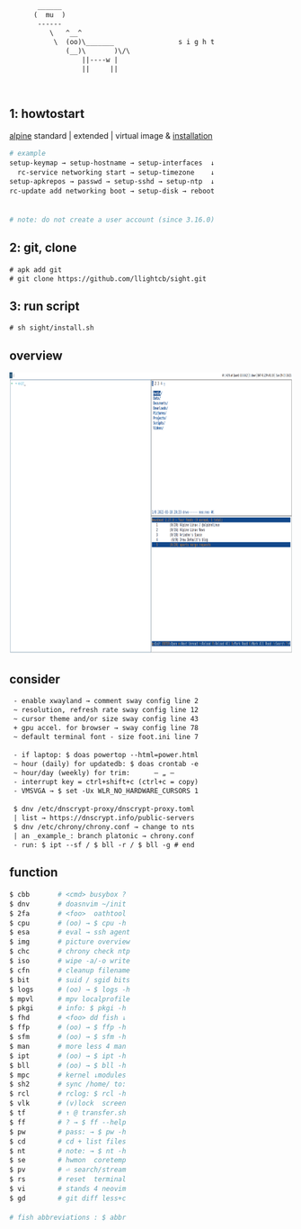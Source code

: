 ```
       ______
      (  mu  )
       ------
          \   ^__^
           \  (oo)\_______                s i g h t
              (__)\       )\/\
                  ||----w |
                  ||     ||

```

<br/>

## 1: howtostart

[alpine](https://alpinelinux.org/downloads/) standard | extended | virtual image & [installation](https://docs.alpinelinux.org/user-handbook/0.1a/Installing/manual.html)

```bash
# example
setup-keymap → setup-hostname → setup-interfaces  ↓
  rc-service networking start → setup-timezone    ↓
setup-apkrepos → passwd → setup-sshd → setup-ntp  ↓
rc-update add networking boot → setup-disk → reboot


# note: do not create a user account (since 3.16.0)
```

## 2: git, clone

```
# apk add git
# git clone https://github.com/llightcb/sight.git
```

## 3: run script

```
# sh sight/install.sh
```

## overview

<p align="center">
  <img width="900" height="500" src="./screen.png">
</p>

## consider

```
 - enable xwayland → comment sway config line 2
 ~ resolution, refresh rate sway config line 12
 ~ cursor theme and/or size sway config line 43
 + gpu accel. for browser → sway config line 78
 ~ default terminal font - size foot.ini line 7

 - if laptop: $ doas powertop --html=power.html
 ~ hour (daily) for updatedb: $ doas crontab -e
 ~ hour/day (weekly) for trim:      — „ —
 - interrupt key = ctrl+shift+c (ctrl+c = copy)
 - VMSVGA → $ set -Ux WLR_NO_HARDWARE_CURSORS 1

 $ dnv /etc/dnscrypt-proxy/dnscrypt-proxy.toml
 | list → https://dnscrypt.info/public-servers
 $ dnv /etc/chrony/chrony.conf → change to nts
 | an _example_: branch platonic → chrony.conf
 - run: $ ipt --sf / $ bll -r / $ bll -g # end
```

## function

```bash
$ cbb       # <cmd> busybox ?
$ dnv       # doasnvim ~/init
$ 2fa       # <foo>  oathtool
$ cpu       # (oo) → $ cpu -h
$ esa       # eval → ssh agent
$ img       # picture overview
$ chc       # chrony check ntp
$ iso       # wipe -a/-o write
$ cfn       # cleanup filename
$ bit       # suid / sgid bits
$ logs      # (oo) → $ logs -h
$ mpvl      # mpv localprofile
$ pkgi      # info: $ pkgi -h
$ fhd       # <foo> dd fish ↓
$ ffp       # (oo) → $ ffp -h
$ sfm       # (oo) → $ sfm -h
$ man       # more less 4 man
$ ipt       # (oo) → $ ipt -h
$ bll       # (oo) → $ bll -h
$ mpc       # kernel ↓modules
$ sh2       # sync /home/ to:
$ rcl       # rclog: $ rcl -h
$ vlk       # (v)lock  screen
$ tf        # ↑ @ transfer.sh
$ ff        # ? → $ ff --help
$ pw        # pass: → $ pw -h
$ cd        # cd + list files
$ nt        # note: → $ nt -h
$ se        # hwmon  coretemp
$ pv        # ⏎ search/stream
$ rs        # reset  terminal
$ vi        # stands 4 neovim
$ gd        # git diff less+c

# fish abbreviations : $ abbr
```
